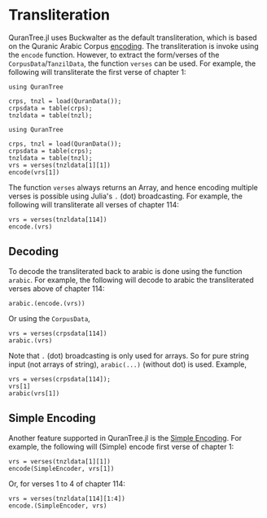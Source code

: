 Transliteration
=====
QuranTree.jl uses Buckwalter as the default transliteration, which is based on the Quranic Arabic Corpus [encoding](https://corpus.quran.com/java/buckwalter.jsp). The transliteration is invoke using the `encode` function. However, to extract the form/verses of the `CorpusData`/`TanzilData`, the function `verses` can be used. For example, the following will transliterate the first verse of chapter 1:
```@setup abc
using QuranTree

crps, tnzl = load(QuranData());
crpsdata = table(crps);
tnzldata = table(tnzl);
```

```@repl
using QuranTree

crps, tnzl = load(QuranData());
crpsdata = table(crps);
tnzldata = table(tnzl);
vrs = verses(tnzldata[1][1])
encode(vrs[1])
```
The function `verses` always returns an Array, and hence encoding multiple verses is possible using Julia's `.` (dot) broadcasting. For example, the following will transliterate all verses of chapter 114:
```@repl abc
vrs = verses(tnzldata[114])
encode.(vrs)
```
## Decoding
To decode the transliterated back to arabic is done using the function `arabic`. For example, the following will decode to arabic the transliterated verses above of chapter 114:
```@repl abc
arabic.(encode.(vrs))
```
Or using the `CorpusData`, 
```@repl abc
vrs = verses(crpsdata[114])
arabic.(vrs)
```
Note that `.` (dot) broadcasting is only used for arrays. So for pure string input (not arrays of string), `arabic(...)` (without dot) is used. Example,
```@repl abc
vrs = verses(crpsdata[114]);
vrs[1]
arabic(vrs[1])
```
## Simple Encoding
Another feature supported in QuranTree.jl is the [Simple Encoding](https://corpus.quran.com/java/simpleencoding.jsp). For example, the following will (Simple) encode first verse of chapter 1:
```@repl abc
vrs = verses(tnzldata[1][1])
encode(SimpleEncoder, vrs[1])
```
Or, for verses 1 to 4 of chapter 114:
```@repl abc
vrs = verses(tnzldata[114][1:4])
encode.(SimpleEncoder, vrs)
```